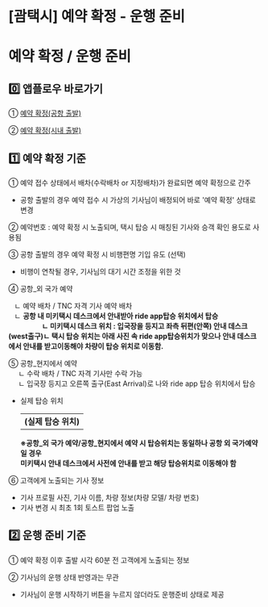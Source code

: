 # [괌택시] 예약 확정 - 운행 준비

**예약 확정 / 운행 준비**
=================

**0️⃣ 앱플로우 바로가기**
-----------------

① [예약 확정(공항 출발)](https://kakaomobilitysupport.zendesk.com/hc/ko/articles/35515958211225--%EA%B4%8C%ED%83%9D%EC%8B%9C-APP-%EC%98%88%EC%95%BD-%ED%99%95%EC%A0%95-%EA%B3%B5%ED%95%AD%EC%B6%9C%EB%B0%9C)

② [예약 확정(시내 출발)](https://kakaomobilitysupport.zendesk.com/hc/ko/articles/35516852967449--%EA%B4%8C%ED%83%9D%EC%8B%9C-APP-%EC%98%88%EC%95%BD-%ED%99%95%EC%A0%95-%EC%8B%9C%EB%82%B4%EC%B6%9C%EB%B0%9C)

**1️⃣ 예약 확정 기준**
----------------

① 예약 접수 상태에서 배차(수락배차 or 지정배차)가 완료되면 예약 확정으로 간주

* 공항 출발의 경우 예약 접수 시 가상의 기사님이 배정되어 바로 '예약 확정' 상태로 변경

② 예약번호 : 예약 확정 시 노출되며, 택시 탑승 시 매칭된 기사와 승객 확인 용도로 사용됨

③ 공항 출발의 경우 예약 확정 시 비행편명 기입 유도 (선택)

* 비행이 연착될 경우, 기사님의 대기 시간 조정을 위한 것

④ 공항\_외 국가 예약

   ㄴ 예약 배차 / TNC 자격 기사 예약 배차  
   ㄴ **공항 내 미키택시 데스크에서 안내받아 ride app탑승 위치에서 탑승  
                    ㄴ 미키택시 데스크 위치 : 입국장을 등지고 좌측 뒤편(안쪽) 안내 데스크(west출구)****ㄴ 택시 탑승 위치는 아래 사진 속 ride app탑승위치가 맞으나 안내 데스크에서 안내를 받고****이동해야 차량이 탑승 위치로 이동함.**

⑤ 공항\_현지에서 예약   
     ㄴ 수락 배차 / TNC 자격 기사만 수락 가능  
     ㄴ 입국장 등지고 오른쪽 출구(East Arrival)로 나와 ride app 탑승 위치에서 탑승

* 실제 탑승 위치

  |  |
  | --- |
  | **(실제 탑승 위치)** |

  **※공항\_외 국가 예약/공항\_현지에서 예약 시 탑승위치는 동일하나 공항 외 국가예약일 경우**   
  **미키택시 안내 데스크에서 사전에 안내를 받고 해당 탑승위치로 이동해야 함**

⑥ 고객에게 노출되는 기사 정보

* 기사 프로필 사진, 기사 이름, 차량 정보(차량 모델/ 차량 번호)
* 기사 변경 시 최초 1회 토스트 팝업 노출

**2️⃣ 운행 준비 기준**
----------------

① 예약 확정 이후 출발 시각 60분 전 고객에게 노출되는 정보

② 기사님의 운행 상태 반영과는 무관

* 기사님이 운행 시작하기 버튼을 누르지 않더라도 운행준비 상태로 제공